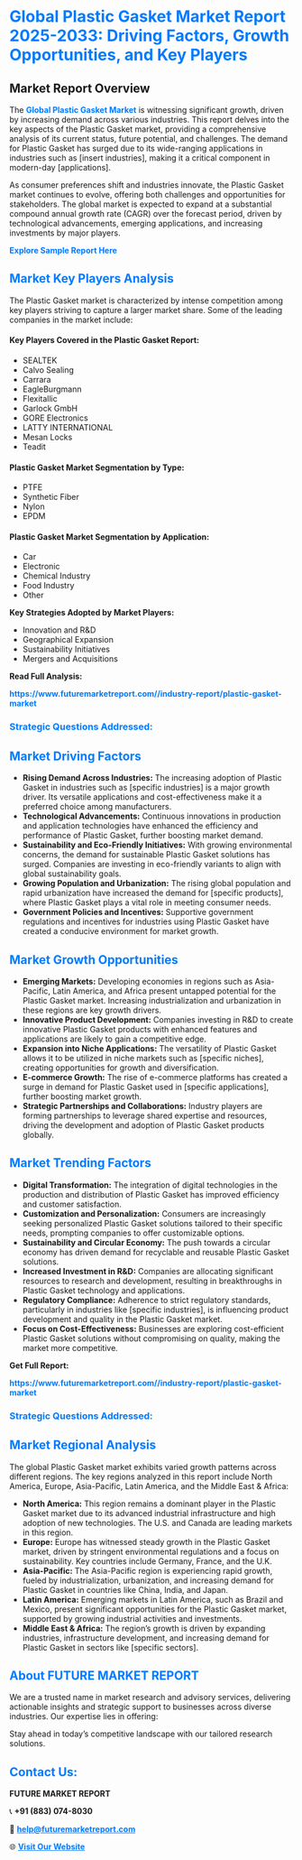 <h1 style="color: #007BFF;">Global Plastic Gasket Market Report 2025-2033: Driving Factors, Growth Opportunities, and Key Players</h1>

<section id="overview">
<h2>Market Report Overview</h2>
<p>The <a href="https://www.futuremarketreport.com//industry-report/plastic-gasket-market" style="color: #007BFF; text-decoration: none;"><strong>Global Plastic Gasket Market</strong></a> is witnessing significant growth, driven by increasing demand across various industries. This report delves into the key aspects of the Plastic Gasket market, providing a comprehensive analysis of its current status, future potential, and challenges. The demand for Plastic Gasket has surged due to its wide-ranging applications in industries such as [insert industries], making it a critical component in modern-day [applications].</p>
<p>As consumer preferences shift and industries innovate, the Plastic Gasket market continues to evolve, offering both challenges and opportunities for stakeholders. The global market is expected to expand at a substantial compound annual growth rate (CAGR) over the forecast period, driven by technological advancements, emerging applications, and increasing investments by major players.</p>
</section>

<section id="overview">
<p><a href="https://www.futuremarketreport.com//request-sample/reportId=85321" style="color: #007BFF; text-decoration: none;"><strong>Explore Sample Report Here</strong></a></p>
</section>

<section id="key-players">
<h2 style="color: #007BFF;">Market Key Players Analysis</h2>
<p>The Plastic Gasket market is characterized by intense competition among key players striving to capture a larger market share. Some of the leading companies in the market include:</p>
<h4>Key Players Covered in the Plastic Gasket Report:</h4>
<ul><li>SEALTEK</li><li>Calvo Sealing</li><li>Carrara</li><li>EagleBurgmann</li><li>Flexitallic</li><li>Garlock GmbH</li><li>GORE Electronics</li><li>LATTY INTERNATIONAL</li><li>Mesan Locks</li><li>Teadit</li></ul>
<h4>Plastic Gasket Market Segmentation by Type:</h4>
<ul><li>PTFE</li><li>Synthetic Fiber</li><li>Nylon</li><li>EPDM</li></ul>

<h4>Plastic Gasket Market Segmentation by Application:</h4>
<ul><li>Car</li><li>Electronic</li><li>Chemical Industry</li><li>Food Industry</li><li>Other</li></ul>
<p><strong>Key Strategies Adopted by Market Players:</strong></p>
<ul>
<li>Innovation and R&D</li>
<li>Geographical Expansion</li>
<li>Sustainability Initiatives</li>
<li>Mergers and Acquisitions</li>
</ul>
</section>

<section>
<p><strong>Read Full Analysis: </strong></p><a href="https://www.futuremarketreport.com//industry-report/plastic-gasket-market" style="color: #007BFF; text-decoration: none;"><strong>https://www.futuremarketreport.com//industry-report/plastic-gasket-market</strong></a>
<h3 style="color: #007BFF;">Strategic Questions Addressed:</h3>
</section>

<section id="driving-factors">
<h2 style="color: #007BFF;">Market Driving Factors</h2>
<ul>
<li><strong>Rising Demand Across Industries:</strong> The increasing adoption of Plastic Gasket in industries such as [specific industries] is a major growth driver. Its versatile applications and cost-effectiveness make it a preferred choice among manufacturers.</li>
<li><strong>Technological Advancements:</strong> Continuous innovations in production and application technologies have enhanced the efficiency and performance of Plastic Gasket, further boosting market demand.</li>
<li><strong>Sustainability and Eco-Friendly Initiatives:</strong> With growing environmental concerns, the demand for sustainable Plastic Gasket solutions has surged. Companies are investing in eco-friendly variants to align with global sustainability goals.</li>
<li><strong>Growing Population and Urbanization:</strong> The rising global population and rapid urbanization have increased the demand for [specific products], where Plastic Gasket plays a vital role in meeting consumer needs.</li>
<li><strong>Government Policies and Incentives:</strong> Supportive government regulations and incentives for industries using Plastic Gasket have created a conducive environment for market growth.</li>
</ul>
</section>

<section id="growth-opportunities">
<h2 style="color: #007BFF;">Market Growth Opportunities</h2>
<ul>
<li><strong>Emerging Markets:</strong> Developing economies in regions such as Asia-Pacific, Latin America, and Africa present untapped potential for the Plastic Gasket market. Increasing industrialization and urbanization in these regions are key growth drivers.</li>
<li><strong>Innovative Product Development:</strong> Companies investing in R&D to create innovative Plastic Gasket products with enhanced features and applications are likely to gain a competitive edge.</li>
<li><strong>Expansion into Niche Applications:</strong> The versatility of Plastic Gasket allows it to be utilized in niche markets such as [specific niches], creating opportunities for growth and diversification.</li>
<li><strong>E-commerce Growth:</strong> The rise of e-commerce platforms has created a surge in demand for Plastic Gasket used in [specific applications], further boosting market growth.</li>
<li><strong>Strategic Partnerships and Collaborations:</strong> Industry players are forming partnerships to leverage shared expertise and resources, driving the development and adoption of Plastic Gasket products globally.</li>
</ul>
</section>

<section id="trending-factors">
<h2 style="color: #007BFF;">Market Trending Factors</h2>
<ul>
<li><strong>Digital Transformation:</strong> The integration of digital technologies in the production and distribution of Plastic Gasket has improved efficiency and customer satisfaction.</li>
<li><strong>Customization and Personalization:</strong> Consumers are increasingly seeking personalized Plastic Gasket solutions tailored to their specific needs, prompting companies to offer customizable options.</li>
<li><strong>Sustainability and Circular Economy:</strong> The push towards a circular economy has driven demand for recyclable and reusable Plastic Gasket solutions.</li>
<li><strong>Increased Investment in R&D:</strong> Companies are allocating significant resources to research and development, resulting in breakthroughs in Plastic Gasket technology and applications.</li>
<li><strong>Regulatory Compliance:</strong> Adherence to strict regulatory standards, particularly in industries like [specific industries], is influencing product development and quality in the Plastic Gasket market.</li>
<li><strong>Focus on Cost-Effectiveness:</strong> Businesses are exploring cost-efficient Plastic Gasket solutions without compromising on quality, making the market more competitive.</li>
</ul>
</section>

<section>
<p><strong>Get Full Report: </strong></p><a href="https://www.futuremarketreport.com//industry-report/plastic-gasket-market" style="color: #007BFF; text-decoration: none;"><strong>https://www.futuremarketreport.com//industry-report/plastic-gasket-market</strong></a>
<h3 style="color: #007BFF;">Strategic Questions Addressed:</h3>
</section>


<section id="regional-analysis">
<h2 style="color: #007BFF;">Market Regional Analysis</h2>
<p>The global Plastic Gasket market exhibits varied growth patterns across different regions. The key regions analyzed in this report include North America, Europe, Asia-Pacific, Latin America, and the Middle East & Africa:</p>
<ul>
<li><strong>North America:</strong> This region remains a dominant player in the Plastic Gasket market due to its advanced industrial infrastructure and high adoption of new technologies. The U.S. and Canada are leading markets in this region.</li>
<li><strong>Europe:</strong> Europe has witnessed steady growth in the Plastic Gasket market, driven by stringent environmental regulations and a focus on sustainability. Key countries include Germany, France, and the U.K.</li>
<li><strong>Asia-Pacific:</strong> The Asia-Pacific region is experiencing rapid growth, fueled by industrialization, urbanization, and increasing demand for Plastic Gasket in countries like China, India, and Japan.</li>
<li><strong>Latin America:</strong> Emerging markets in Latin America, such as Brazil and Mexico, present significant opportunities for the Plastic Gasket market, supported by growing industrial activities and investments.</li>
<li><strong>Middle East & Africa:</strong> The region’s growth is driven by expanding industries, infrastructure development, and increasing demand for Plastic Gasket in sectors like [specific sectors].</li>
</ul>
</section>

<footer>
<h2 style="color: #007BFF;">About FUTURE MARKET REPORT</h2>
<p>We are a trusted name in market research and advisory services, delivering actionable insights and strategic support to businesses across diverse industries. Our expertise lies in offering:</p>

<p>Stay ahead in today’s competitive landscape with our tailored research solutions.</p>

<h2 style="color: #007BFF;">Contact Us:</h2>
<p><strong>FUTURE MARKET REPORT</strong></p>
<p>📞 <strong>+91 (883) 074-8030</strong></p>
<p>📧 <strong><a href="mailto:help@futuremarketreport.com" style="color: #007BFF;">help@futuremarketreport.com</a></strong></p>
<p>🌐 <strong><a href="https://www.futuremarketreport.com/" style="color: #007BFF;">Visit Our Website</a></strong></p>
</footer>
